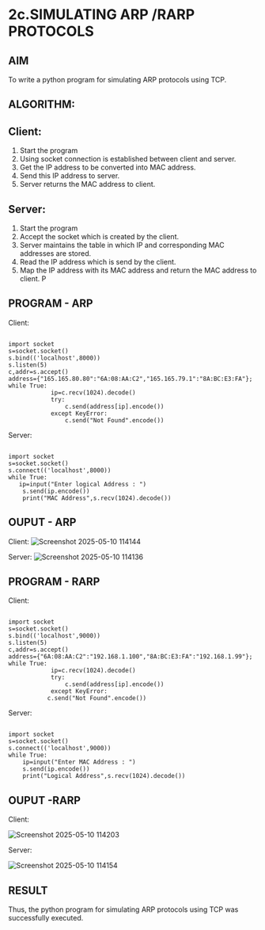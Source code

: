 # 2c.SIMULATING ARP /RARP PROTOCOLS
## AIM
To write a python program for simulating ARP protocols using TCP.
## ALGORITHM:
## Client:
1. Start the program
2. Using socket connection is established between client and server.
3. Get the IP address to be converted into MAC address.
4. Send this IP address to server.
5. Server returns the MAC address to client.
## Server:
1. Start the program
2. Accept the socket which is created by the client.
3. Server maintains the table in which IP and corresponding MAC addresses are
stored.
4. Read the IP address which is send by the client.
5. Map the IP address with its MAC address and return the MAC address to client.
P
## PROGRAM - ARP
Client:
```
 
import socket 
s=socket.socket() 
s.bind(('localhost',8000)) 
s.listen(5) 
c,addr=s.accept() 
address={"165.165.80.80":"6A:08:AA:C2","165.165.79.1":"8A:BC:E3:FA"}; 
while True: 
            ip=c.recv(1024).decode() 
            try: 
                c.send(address[ip].encode()) 
            except KeyError: 
                c.send("Not Found".encode())       
```

Server:
```
 
import socket 
s=socket.socket() 
s.connect(('localhost',8000)) 
while True:
   ip=input("Enter logical Address : ") 
    s.send(ip.encode()) 
    print("MAC Address",s.recv(1024).decode())
```
## OUPUT - ARP
Client:
![Screenshot 2025-05-10 114144](https://github.com/user-attachments/assets/78409509-0e6f-4a40-922d-c285faa54ae0)

Server:
![Screenshot 2025-05-10 114136](https://github.com/user-attachments/assets/88d6fb5c-0206-4a5b-8f10-b6328db6e0d9)


## PROGRAM - RARP

Client:
```
 
import socket 
s=socket.socket() 
s.bind(('localhost',9000)) 
s.listen(5) 
c,addr=s.accept() 
address={"6A:08:AA:C2":"192.168.1.100","8A:BC:E3:FA":"192.168.1.99"}; 
while True: 
            ip=c.recv(1024).decode() 
            try: 
                c.send(address[ip].encode()) 
            except KeyError:
           c.send("Not Found".encode())   
```
Server:
```
 
import socket 
s=socket.socket() 
s.connect(('localhost',9000)) 
while True: 
    ip=input("Enter MAC Address : ")   
    s.send(ip.encode()) 
    print("Logical Address",s.recv(1024).decode()) 
```
## OUPUT -RARP

Client:

![Screenshot 2025-05-10 114203](https://github.com/user-attachments/assets/6f816e6a-1f07-4954-8969-6ce710e249bf)

Server:

![Screenshot 2025-05-10 114154](https://github.com/user-attachments/assets/26bd74c9-52f4-4675-8842-5c2e710cd1d7)


## RESULT
Thus, the python program for simulating ARP protocols using TCP was successfully 
executed.
